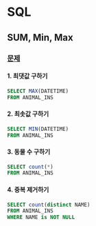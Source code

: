 # SQL
## SUM, Min, Max
### <a href="https://programmers.co.kr/learn/courses/30/parts/17043">문제</a>

#### 1. 최댓값 구하기
```SQL
SELECT MAX(DATETIME)
FROM ANIMAL_INS
```

#### 2. 최솟값 구하기
```SQL
SELECT MIN(DATETIME)
FROM ANIMAL_INS
```

#### 3. 동물 수 구하기
```SQL
SELECT count(*)
FROM ANIMAL_INS
```

#### 4. 중복 제거하기
```SQL
SELECT count(distinct NAME)
FROM ANIMAL_INS
WHERE NAME is NOT NULL
```
